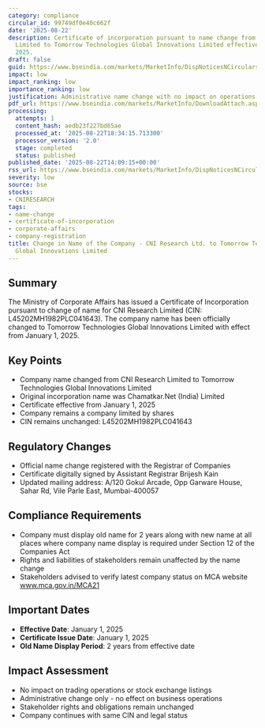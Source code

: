 ```yaml
---
category: compliance
circular_id: 99749df0e40c662f
date: '2025-08-22'
description: Certificate of incorporation pursuant to name change from CNI Research
  Limited to Tomorrow Technologies Global Innovations Limited effective January 1,
  2025.
draft: false
guid: https://www.bseindia.com/markets/MarketInfo/DispNoticesNCirculars.aspx?Noticeid={1C1A89A0-5569-4158-BA0E-EF1AFC42B6F9}&noticeno=20250822-62&dt=08/22/2025&icount=62&totcount=86&flag=0
impact: low
impact_ranking: low
importance_ranking: low
justification: Administrative name change with no impact on operations or trading
pdf_url: https://www.bseindia.com/markets/MarketInfo/DownloadAttach.aspx?id=20250822-62&attachedId=9b761250-2027-4eac-933f-7629a46d7830
processing:
  attempts: 1
  content_hash: aedb23f227bd65ae
  processed_at: '2025-08-22T18:34:15.713300'
  processor_version: '2.0'
  stage: completed
  status: published
published_date: '2025-08-22T14:09:15+00:00'
rss_url: https://www.bseindia.com/markets/MarketInfo/DispNoticesNCirculars.aspx?Noticeid={1C1A89A0-5569-4158-BA0E-EF1AFC42B6F9}&noticeno=20250822-62&dt=08/22/2025&icount=62&totcount=86&flag=0
severity: low
source: bse
stocks:
- CNIRESEARCH
tags:
- name-change
- certificate-of-incorporation
- corporate-affairs
- company-registration
title: Change in Name of the Company - CNI Research Ltd. to Tomorrow Technologies
  Global Innovations Limited
---
```


## Summary

The Ministry of Corporate Affairs has issued a Certificate of Incorporation pursuant to change of name for CNI Research Limited (CIN: L45202MH1982PLC041643). The company name has been officially changed to Tomorrow Technologies Global Innovations Limited with effect from January 1, 2025.

## Key Points

- Company name changed from CNI Research Limited to Tomorrow Technologies Global Innovations Limited
- Original incorporation name was Chamatkar.Net (India) Limited
- Certificate effective from January 1, 2025
- Company remains a company limited by shares
- CIN remains unchanged: L45202MH1982PLC041643

## Regulatory Changes

- Official name change registered with the Registrar of Companies
- Certificate digitally signed by Assistant Registrar Brijesh Kain
- Updated mailing address: A/120 Gokul Arcade, Opp Garware House, Sahar Rd, Vile Parle East, Mumbai-400057

## Compliance Requirements

- Company must display old name for 2 years along with new name at all places where company name display is required under Section 12 of the Companies Act
- Rights and liabilities of stakeholders remain unaffected by the name change
- Stakeholders advised to verify latest company status on MCA website www.mca.gov.in/MCA21

## Important Dates

- **Effective Date**: January 1, 2025
- **Certificate Issue Date**: January 1, 2025
- **Old Name Display Period**: 2 years from effective date

## Impact Assessment

- No impact on trading operations or stock exchange listings
- Administrative change only - no effect on business operations
- Stakeholder rights and obligations remain unchanged
- Company continues with same CIN and legal status